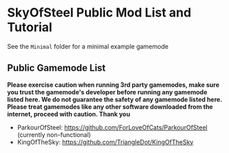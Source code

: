 # SkyOfSteel Public Mod List and Tutorial

See the `Minimal` folder for a minimal example gamemode


## Public Gamemode List
**Please exercise caution when running 3rd party gamemodes, make sure you trust the gamemode's developer
before running any gamemode listed here. We do not guarantee the safety of any gamemode listed here.
Please treat gamemodes like any other software downloaded from the internet, proceed with caution. Thank you**

* ParkourOfSteel: https://github.com/ForLoveOfCats/ParkourOfSteel (currently non-functional)
* KingOfTheSky: https://github.com/TriangleDot/KingOfTheSky
